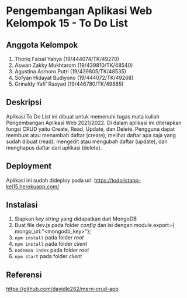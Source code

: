 # Pengembangan  Aplikasi Web Kelompok 15 - To Do List

## Anggota Kelompok
1. Thoriq Faisal Yahya   (19/444074/TK/49270)
2. Aswan Zakky Mukhtarom (19/439810/TK/48540)
3. Agustina Asmoro Putri  (19/439805/TK/48535)
4. Sofyan Hidayat Budiyono (19/444072/TK/49268)
5. Grinaldy Yafi’ Rasyad  (19/446780/TK/49885)

## Deskripsi
Aplikasi To Do List ini dibuat untuk memenuhi tugas mata kuliah Pengembangan Aplikasi Web 2021/2022.
Di dalam aplikasi ini diterapkan fungsi CRUD yaitu Create, Read, Update, dan Delete.
Pengguna dapat membuat atau menambah daftar (create), melihat daftar apa saja yang sudah dibuat (read), mengedit atau mengubah daftar (update), dan menghapus daftar dari aplikasi (delete).

## Deployment
Aplikasi ini sudah dideploy pada url: https://todolistapp-kel15.herokuapp.com/

## Instalasi
1. Siapkan _key string_ yang didapatkan dari MongoDB
2. Buat file dev.js pada folder _config_ dan isi dengan module.export={ mongo_uri:"<mongodb_key>"};
3.   ``npm install`` pada folder _root_
4. ``npm install`` pada folder _client_
5. ``nodemon index`` pada folder _root_
6. ``npm start`` pada folder _client_

## Referensi
https://github.com/davidle282/mern-crud-app  
